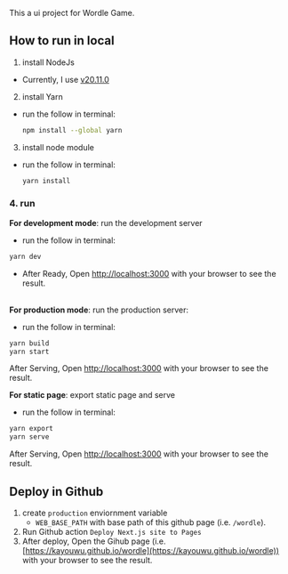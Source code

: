 This a ui project for Wordle Game.

## How to run in local
1. install NodeJs
- Currently, I use [v20.11.0](https://nodejs.org/en/blog/release/v20.11.0)

2. install Yarn
- run the follow in terminal:
    ```bash
    npm install --global yarn
    ```

3. install node module
- run the follow in terminal:
    ```bash
    yarn install
    ```

### 4. run

**For development mode**: run the development server
- run the follow in terminal:
```bash
yarn dev
```
- After Ready, Open [http://localhost:3000](http://localhost:3000) with your browser to see the result.

\
**For production mode**: run the production server:
- run the follow in terminal:
```bash
yarn build
yarn start
```
After Serving, Open [http://localhost:3000](http://localhost:3000) with your browser to see the result.

**For static page**: export static page and serve
- run the follow in terminal:
```bash
yarn export
yarn serve
```
After Serving, Open [http://localhost:3000](http://localhost:3000) with your browser to see the result. 

## Deploy in Github
1. create `production` enviornment variable 
    - `WEB_BASE_PATH` with base path of this github page (i.e. `/wordle`).
2. Run Github action `Deploy Next.js site to Pages`
3. After deploy, Open the Gihub page (i.e. [https://kayouwu.github.io/wordle](https://kayouwu.github.io/wordle)) with your browser to see the result.
